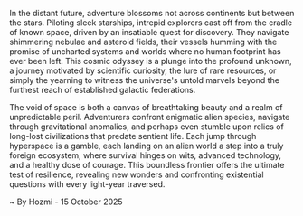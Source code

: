 
In the distant future, adventure blossoms not across continents but between the stars. Piloting sleek starships, intrepid explorers cast off from the cradle of known space, driven by an insatiable quest for discovery. They navigate shimmering nebulae and asteroid fields, their vessels humming with the promise of uncharted systems and worlds where no human footprint has ever been left. This cosmic odyssey is a plunge into the profound unknown, a journey motivated by scientific curiosity, the lure of rare resources, or simply the yearning to witness the universe's untold marvels beyond the furthest reach of established galactic federations.

The void of space is both a canvas of breathtaking beauty and a realm of unpredictable peril. Adventurers confront enigmatic alien species, navigate through gravitational anomalies, and perhaps even stumble upon relics of long-lost civilizations that predate sentient life. Each jump through hyperspace is a gamble, each landing on an alien world a step into a truly foreign ecosystem, where survival hinges on wits, advanced technology, and a healthy dose of courage. This boundless frontier offers the ultimate test of resilience, revealing new wonders and confronting existential questions with every light-year traversed.

~ By Hozmi - 15 October 2025
